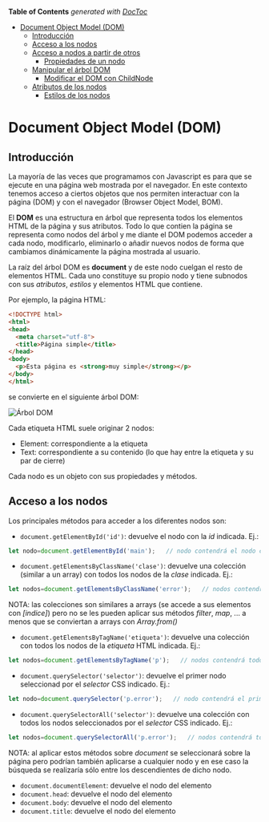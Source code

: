 <!-- START doctoc generated TOC please keep comment here to allow auto update -->
<!-- DON'T EDIT THIS SECTION, INSTEAD RE-RUN doctoc TO UPDATE -->
**Table of Contents**  *generated with [DocToc](https://github.com/thlorenz/doctoc)*

- [Document Object Model (DOM)](#document-object-model-dom)
  - [Introducción](#introducci%C3%B3n)
  - [Acceso a los nodos](#acceso-a-los-nodos)
  - [Acceso a nodos a partir de otros](#acceso-a-nodos-a-partir-de-otros)
    - [Propiedades de un nodo](#propiedades-de-un-nodo)
  - [Manipular el árbol DOM](#manipular-el-%C3%A1rbol-dom)
    - [Modificar el DOM con ChildNode](#modificar-el-dom-con-childnode)
  - [Atributos de los nodos](#atributos-de-los-nodos)
    - [Estilos de los nodos](#estilos-de-los-nodos)

<!-- END doctoc generated TOC please keep comment here to allow auto update -->

# Document Object Model (DOM)

## Introducción
La mayoría de las veces que programamos con Javascript es para que se ejecute en una página web mostrada por el navegador. En este contexto tenemos acceso a ciertos objetos que nos permiten interactuar con la página (DOM) y con el navegador (Browser Object Model, BOM).

El **DOM** es una estructura en árbol que representa todos los elementos HTML de la página y sus atributos. Todo lo que contien la página se representa como nodos del árbol y me diante el DOM podemos acceder a cada nodo, modificarlo, eliminarlo o añadir nuevos nodos de forma que cambiamos dinámicamente la página mostrada al usuario.

La raíz del árbol DOM es **document** y de este nodo cuelgan el resto de elementos HTML. Cada uno constituye su propio nodo y tiene subnodos con sus _atributos_, _estilos_ y elementos HTML que contiene. 

Por ejemplo, la página HTML:
```html
<!DOCTYPE html>
<html>
<head>
  <meta charset="utf-8">
  <title>Página simple</title>
</head>
<body>
  <p>Esta página es <strong>muy simple</strong></p>
</body>
</html>
```
se convierte en el siguiente árbol DOM:

![Árbol DOM](./img/dom-arbol.png)

Cada etiqueta HTML suele originar 2 nodos:
* Element: correspondiente a la etiqueta
* Text: correspondiente a su contenido (lo que hay entre la etiqueta y su par de cierre)

Cada nodo es un objeto con sus propiedades y métodos.

## Acceso a los nodos
Los principales métodos para acceder a los diferentes nodos son:
* `document.getElementById('id')`: devuelve el nodo con la _id_ indicada. Ej.:
```javascript
let nodo=document.getElementById('main');   // nodo contendrá el nodo cuya id es _main_
```
* `document.getElementsByClassName('clase')`: devuelve una colección (similar a un array) con todos los nodos de la _clase_ indicada. Ej.:
```javascript
let nodos=document.getElementsByClassName('error');   // nodos contendrá todos los nodos cuya clase es _error_
```
NOTA: las colecciones son similares a arrays (se accede a sus elementos con _\[indice]_) pero no se les pueden aplicar sus métodos _filter_, _map_, ... a menos que se conviertan a arrays con _Array.from()_
* `document.getElementsByTagName('etiqueta')`: devuelve una colección con todos los nodos de la _etiqueta_ HTML indicada. Ej.:
```javascript
let nodos=document.getElementsByTagName('p');   // nodos contendrá todos los nodos de tipo  _<p>_
```
* `document.querySelector('selector')`: devuelve el primer nodo seleccionad por el _selector_ CSS indicado. Ej.:
```javascript
let nodo=document.querySelector('p.error');   // nodo contendrá el primer párrafo de clase _error_
```
* `document.querySelectorAll('selector')`: devuelve una colección con todos los nodos seleccionados por el _selector_ CSS indicado. Ej.:
```javascript
let nodos=document.querySelectorAll('p.error');   // nodos contendrá todos los párrafos de clase _error_
```
NOTA: al aplicar estos métodos sobre _document_ se seleccionará sobre la página pero podrían también aplicarse a cualquier nodo y en ese caso la búsqueda se realizaría sólo entre los descendientes de dicho nodo.
* `document.documentElement`: devuelve el nodo del elemento _<html>_
* `document.head`: devuelve el nodo del elemento _<head>_
* `document.body`: devuelve el nodo del elemento _<body>_
* `document.title`: devuelve el nodo del elemento _<title>_
* `document.link`: devuelve una colección con todos los hiperenlaces del documento
* `document.anchor`: devuelve una colección con todas las anclas del documento
* `document.form`: devuelve una colección con todos los formularios del documento
* `document.images`: devuelve una colección con todas las imágenes del documento
* `document.scripts`: devuelve una colección con todos los scripts del documento
  
## Acceso a nodos a partir de otros
En muchas ocasiones queremos acceder a cierto nodo a partir de uno dado. Para ello tenemos los siguientes métodos que se aplican sobre un elemento del árbol DOM:
* `elemento.parentNode`: devuelve el padre de _elemento_
* `elemento.children`: devuelve la colección con todos los elementos hijo de _elemento_ (sólo elementos HTML, no comentarios ni nodos de tipo texto)
* `elemento.childNodes`: devuelve la colección con todos los hijos de _elemento_, incluyendo comentarios y nodos de tipo texto por lo que no suele utilizarse
* `elemento.firstElementChild`: devuelve el elemento HTML que es el primer hijo de _elemento_ 
* `elemento.firstChild`: devuelve el nodo que es el primer hijo de _elemento_ (incluyendo nodos de tipo texto o comentarios)
* `elemento.lastElementChild`, `elemento.lastChild`: igual pero con el último hijo
* `elemento.nextElementSibling`: devuelve el elemento HTML que es el siguiente hermano de _elemento_ 
* `elemento.nextSibling`: devuelve el nodo que es el siguiente hermano de _elemento_ (incluyendo nodos de tipo texto o comentarios)
* `elemento.previousElementSibling`, `elemento.previousSibling`: igual pero con el hermano anterior
NOTA: siempre suelen usarse los métodos que sólo devuelven elementos HTML
* `elemento.hasChildNodes`: indica si _elemento_ tiene o no nodos hijos
* `elemento.childElementCount`: devuelve el nº de nodos hijo de  _elemento_

![Recorrer el árbol DOM](./img/dom-recorrerArbol.png)

### Propiedades de un nodo
Las principales propiedades de un nodo son:
* `elemento.innerHTML`: todo lo que hay entre la etiqueta que abre _elemento_ y la que lo cierra, incluyendo otras etiquetas HTML. Por ejemplo si _elemento_ es el nodo `<p>Esta página es <strong>muy simple</strong></p>`
```javascript
let contenido=elemento.innerHTML;   // contenido='Esta página es <strong>muy simple</strong>'
```
* `elemento.textContent`: todo lo que hay entre la etiqueta que abre _elemento_ y la que lo cierra, pero ignorando otras etiquetas HTML. Por ejemplo si _elemento_ es el nodo `<p>Esta página es <strong>muy simple</strong></p>`
```javascript
let contenido=elemento.textContent;   // contenido='Esta página es muy simple'
```
* `elemento.innerText`: igual que _textContent_
* `elemento.focus`: da el foco a _elemento_ (para inputs, etc). Para quitarle el foco `elemento.blur`
* `elemento.clientHeight` / `elemento.clientWidth`: devuelve el alto / ancho visible del _elemento_
* `elemento.offsetHeight` / `elemento.offsetWidth`: devuelve el alto / ancho total del _elemento_
* `elemento.clientLeft` / `elemento.clientTop`: devuelve la distancia de _elemento_ al borde izquierdo / superior
* `elemento.offsetLeft` / `elemento.offsetTop`: devuelve los píxels que hemos desplazado _elemento_ a la izquierda / abajo

## Manipular el árbol DOM
Vamos a ver qué métodos nos permiten cambiar el árbol DOM, y por tanto modificar la página:
* `document.createElement('etiqueta')`: crea un nuevo elemento HTML con la etiqueta indicada, pero aún no se añade a la página. Ej.:
```javascript
let nuevoLi=document.createElement('li');
```
* `document.createTextNode('texto')`: crea un nuevo nodo de texto con el texto indicado, que luego tendremos que añadir a un nodo HTML. Ej.:
```javascript
let textoLi=document.createTextNode('Nuevo elemento de lista');
```
* `elemento.appendChild(nuevoNodo)`: añade _nuevoNodo_ como último hijo de _elemento_. Ahora ya se ha añadido a la página. Ej.:
```javascript
nuevoLi.appendChild(textoLi);     // añade el texto creado al elemento LI creado
let miPrimeraLista=document.getElementsByTagName('ul')[0];  // selecciona el 1º UL de la página
miPrimeraLista.appendChild(nuevoLi);    // añade LI como último hijo de UL, es decir al final de la lista
```
* `elemento.insertBefore(nuevoNodo, nodo)`: añade _nuevoNodo_ como hijo de _elemento_ antes del hijo _nodo_. Ej.:
```javascript
let miPrimeraLista=document.getElementsByTagName('ul')[0];  // selecciona el 1º UL de la página
let primerElementoDeLista=miPrimeraLista.getElementsByTagName('li')[0];  // selecciona el 1º LI de miPrimeraLista
miPrimeraLista.appendChild(nuevoLi, primerElementoDeLista);    // añade LI al principio de la lista
```
* `elemento.removeChild(nodo)`: borra _nodo_ de _elemento_ y por tanto se elimina de la página. Ej.:
```javascript
let miPrimeraLista=document.getElementsByTagName('ul')[0];  // selecciona el 1º UL de la página
let primerElementoDeLista=miPrimeraLista.getElementsByTagName('li')[0];  // selecciona el 1º LI de miPrimeraLista
miPrimeraLista.removeChild(primerElementoDeLista);    // borra el primer elemento de la lista
// También podríamos haberlo borrado sin tener el padre con:
primerElementoDeLista.parentNode.removeChild(primerElementoDeLista);
```
* `elemento.replaceChild(nuevoNodo, viejoNodo)`: reemplaza _viejoNodo_ con _nuevoNodo_ como hijo de _elemento_. Ej.:
```javascript
let miPrimeraLista=document.getElementsByTagName('ul')[0];  // selecciona el 1º UL de la página
let primerElementoDeLista=miPrimeraLista.getElementsByTagName('li')[0];  // selecciona el 1º LI de miPrimeraLista
miPrimeraLista.replaceChild(nuevoLi, primerElementoDeLista);    // reemplaza el 1º elemento de la lista con nuevoLi
```
* `elementoAClonar.cloneNode(boolean)`: devuelve un clon de _elementoAClonar_ o de _elementoAClonar_ con todos sus descendientes según le pasemos como parámetro _false_ o _true_. Luego podremos insertarlo donde queramos.

**OJO**: Si añado con el método `appendChild` un nodo que estaba en otro sitio **se elimina de donde estaba** para añadirse a su nueva posición. Si quiero que esté en los 2 sitios deberé clonar el nodo y luego añadir el clon y no el nodo original.

**Ejemplo de creación de nuevos nodos**: tenemos un código HTML con un DIV que contiene 3 párrafos y vamos a añadir un nuevo párrafo al final del div con el texto 'Párrafo añadido al final' y otro que sea el 2º del div con el texto 'Este es el <strong>nuevo</strong> segundo párrafo':

<script async src="//jsfiddle.net/juansegura/qfcdseua/embed/js,html,result/"></script>

Si utilizamos la propiedad **innerHTML** el código a usar es mucho más simple:

<script async src="//jsfiddle.net/juansegura/x9s7v8kn/embed/js,html,result/"></script>

Podemos ver más ejemplos de creación y eliminación de nodos en [W3Schools](http://www.w3schools.com/js/js_htmldom_nodes.asp).

### Modificar el DOM con [ChildNode](https://developer.mozilla.org/en-US/docs/Web/API/ChildNode)
Childnode es una interfaz que permite maipular del DOM de forma más sencilla pero no está soportada en los navegadores Safari de IOS. Incluye los métodos:
* `elemento.before(nuevoNodo)`: añade el _nuevoNodo_ pasado antes del nodo _elemento_
* `elemento.after(nuevoNodo)`: añade el _nuevoNodo_ pasado después del nodo _elemento_
* `elemento.replaceWith(nuevoNodo)`: reemplaza el nodo _elemento_ con el _nuevoNodo_ pasado
* `elemento.remove()`: elimina el nodo _elemento_

## Atributos de los nodos
Podemos ver y modificar los valores de los atributos de cada elemento HTML y también añadir o eliminar atributos:
* `elemento.attributes`: devuelve un array con todos los atributos de _elemento_
* `elemento.hasAttribute('nombreAtributo')`: indica si _elemento_ tiene o no definido el atributo _nombreAtributo_
* `elemento.getAttribute('nombreAtributo')`: devuelve el valor del atributo _nombreAtributo_ de _elemento_
* `elemento.setAttribute('nombreAtributo', 'valor')`: establece _valor_ como nuevo valor del atributo _nombreAtributo_ de _elemento_
* `elemento.removeAttribute('nombreAtributo')`: elimina el atributo _nombreAtributo_ de _elemento_

Algunos atributos comunes se pueden acceder y cambiar como una propiedad del elemento como `id`, `title` o `className` (para el atributo **class**). Ejemplo:
```javascript
let miPrimeraLista=document.getElementsByTagName('ul')[0];  // selecciona el 1º UL de la página
miPrimeraLista.id='primera-lista';
// es equivalente ha hacer:
miPrimeraLista.setAttribute('id', 'primera-lista');
```

### Estilos de los nodos
Los estilos están accesibles como el atributo **style**. Cualquier estilo es una propiedad de dicho atributo pero con la sintaxis _caelCase_ en vez de _kebab-case_. Por ejemplo para poner el color de fondo _rojo_ al elemento _miPrimeraLista_ haremos:
```javascript
miPrimeraLista.style.backgroundColor='red';
```

